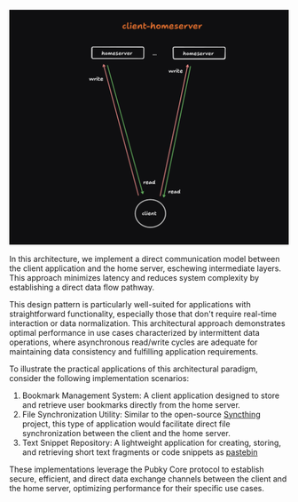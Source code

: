 ![client-homeserver](../images/client-homeserver.png)

In this architecture, we implement a direct communication model between the client application and the home server, eschewing intermediate layers. This approach minimizes latency and reduces system complexity by establishing a direct data flow pathway.

This design pattern is particularly well-suited for applications with straightforward functionality, especially those that don't require real-time interaction or data normalization. This architectural approach demonstrates optimal performance in use cases characterized by intermittent data operations, where asynchronous read/write cycles are adequate for maintaining data consistency and fulfilling application requirements.

To illustrate the practical applications of this architectural paradigm, consider the following implementation scenarios:

1. Bookmark Management System: A client application designed to store and retrieve user bookmarks directly from the home server.
2. File Synchronization Utility: Similar to the open-source [Syncthing](https://syncthing.net/) project, this type of application would facilitate direct file synchronization between the client and the home server.
3. Text Snippet Repository: A lightweight application for creating, storing, and retrieving short text fragments or code snippets as [pastebin](https://pastebin.com/)

These implementations leverage the Pubky Core protocol to establish secure, efficient, and direct data exchange channels between the client and the home server, optimizing performance for their specific use cases.
